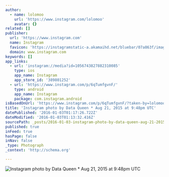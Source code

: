 ```yaml
---
author:
  - name: lolomoo
    url: 'https://www.instagram.com/lolomoo'
    avatar: {}
related: []
publisher:
  url: 'https://www.instagram.com'
  name: Instagram
  favicon: 'https://instagramstatic-a.akamaihd.net/bluebar/07a863f/images/ico/favicon.ico'
  domain: www.instagram.com
keywords: []
app_links:
  - url: 'instagram://media?id=1056743827882310085'
    type: ios
    app_name: Instagram
    app_store_id: '389801252'
  - url: 'https://www.instagram.com/p/6qTumfgvnF/'
    type: android
    app_name: Instagram
    package: com.instagram.android
isBasedOnUrl: 'https://www.instagram.com/p/6qTumfgvnF/?taken-by=lolomoo'
title: 'Instagram photo by Data Queen * Aug 21, 2015 at 9:48pm UTC'
datePublished: '2016-01-03T01:17:26.722Z'
dateModified: '2016-01-03T01:13:32.416Z'
sourcePath: _posts/2016-01-03-instagram-photo-by-data-queen-aug-21-2015-at-948pm-utc.md
published: true
inFeed: true
hasPage: false
inNav: false
_type: Photograph
_context: 'http://schema.org'

---
```

![Instagram photo by Data Queen &midast; Aug 21&comma; 2015 at 9&colon;48pm UTC](https://scontent.cdninstagram.com/hphotos-xft1/t51.2885-15/s640x640/sh0.08/e35/11809746_1654308748119584_953551489_n.jpg)